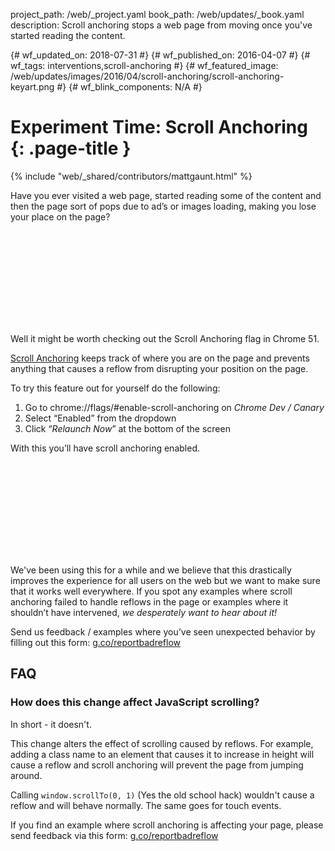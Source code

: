 project_path: /web/_project.yaml book_path: /web/updates/_book.yaml description: Scroll anchoring stops a web page from moving once you've started reading the content.

{# wf_updated_on: 2018-07-31 #} {# wf_published_on: 2016-04-07 #} {# wf_tags: interventions,scroll-anchoring #} {# wf_featured_image: /web/updates/images/2016/04/scroll-anchoring/scroll-anchoring-keyart.png #} {# wf_blink_components: N/A #}

# Experiment Time: Scroll Anchoring {: .page-title }

{% include "web/_shared/contributors/mattgaunt.html" %}

Have you ever visited a web page, started reading some of the content and then the page sort of pops due to ad’s or images loading, making you lose your place on the page?

<div class="video-wrapper">
  <iframe class="devsite-embedded-youtube-video" data-video-id="28ZsLMgjLl8"
          data-autohide="1" data-showinfo="0" frameborder="0" allowfullscreen>
  </iframe>
</div>

Well it might be worth checking out the Scroll Anchoring flag in Chrome 51.

[Scroll Anchoring](https://groups.google.com/a/chromium.org/forum/#!msg/intervention-dev/THTySB4TdDE/Kk4R68HvDAAJ) keeps track of where you are on the page and prevents anything that causes a reflow from disrupting your position on the page.

To try this feature out for yourself do the following:

1. Go to chrome://flags/#enable-scroll-anchoring on *Chrome Dev / Canary*
2. Select “Enabled” from the dropdown
3. Click “*Relaunch Now*” at the bottom of the screen

With this you’ll have scroll anchoring enabled.

<div class="video-wrapper">
  <iframe class="devsite-embedded-youtube-video" data-video-id="i0iitEFArxA"
          data-autohide="1" data-showinfo="0" frameborder="0" allowfullscreen>
  </iframe>
</div>

We've been using this for a while and we believe that this drastically improves the experience for all users on the web but we want to make sure that it works well everywhere. If you spot any examples where scroll anchoring failed to handle reflows in the page or examples where it shouldn’t have intervened, *we desperately want to hear about it!*

Send us feedback / examples where you’ve seen unexpected behavior by filling out this form: [g.co/reportbadreflow](http://g.co/reportbadreflow)

## FAQ

### How does this change affect JavaScript scrolling?

In short - it doesn't.

This change alters the effect of scrolling caused by reflows. For example, adding a class name to an element that causes it to increase in height will cause a reflow and scroll anchoring will prevent the page from jumping around.

Calling `window.scrollTo(0, 1)` (Yes the old school hack) wouldn't cause a reflow and will behave normally. The same goes for touch events.

If you find an example where scroll anchoring is affecting your page, please send feedback via this form: [g.co/reportbadreflow](http://g.co/reportbadreflow)